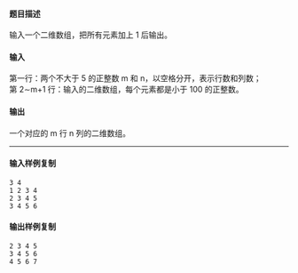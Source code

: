 #### 题目描述

输入一个二维数组，把所有元素加上 1 后输出。

#### 输入

第一行：两个不大于 5 的正整数 m 和 n，以空格分开，表示行数和列数；  
第 2∼m+1 行：输入的二维数组，每个元素都是小于 100 的正整数。

#### 输出

一个对应的 m 行 n 列的二维数组。

___

#### 输入样例复制

```
3 4
1 2 3 4
2 3 4 5
3 4 5 6
```

#### 输出样例复制

```
2 3 4 5
3 4 5 6
4 5 6 7
```